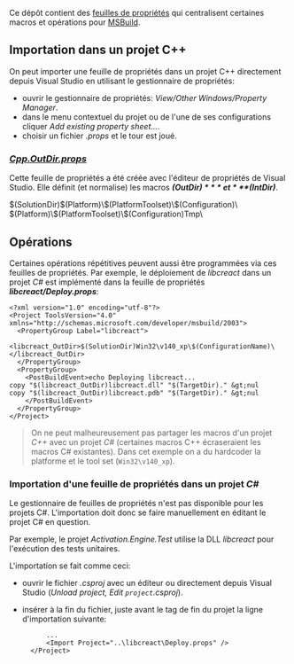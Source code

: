 Ce dépôt contient des [feuilles de propriétés](https://msdn.microsoft.com/en-us/library/669zx6zc.aspx) qui centralisent certaines macros et opérations pour
[MSBuild](https://msdn.microsoft.com/en-us/library/dd393574.aspx).

## Importation dans un projet C++

On peut importer une feuille de propriétés dans un projet C++ directement depuis Visual Studio en utilisant le gestionnaire de propriétés:
 
- ouvrir le gestionnaire de propriétés: *View/Other Windows/Property Manager*.
- dans le menu contextuel du projet ou de l'une de ses configurations cliquer *Add existing property sheet...*.
- choisir un fichier *.props* et le tour est joué.

### [*Cpp.OutDir.props*](Cpp.OutDir.props)

Cette feuille de propriétés a été créée avec l'éditeur de propriétés de Visual Studio.
Elle définit (et normalise) les macros ***$(OutDir)*** et ***$(IntDir)***.

  <PropertyGroup>
    <OutDir>$(SolutionDir)$(Platform)\$(PlatformToolset)\$(Configuration)\</OutDir>
    <IntDir>$(Platform)\$(PlatformToolset)\$(Configuration)Tmp\</IntDir>
  </PropertyGroup>

## Opérations

Certaines opérations répétitives peuvent aussi être programmées via ces feuilles de propriétés.
Par exemple, le déploiement de *libcreact* dans un projet *C#* est implémenté dans la feuille de propriétés
***libcreact/Deploy.props***:

    <?xml version="1.0" encoding="utf-8"?>
    <Project ToolsVersion="4.0" xmlns="http://schemas.microsoft.com/developer/msbuild/2003">
      <PropertyGroup Label="libcreact">
	    <libcreact_OutDir>$(SolutionDir)Win32\v140_xp\$(ConfigurationName)\</libcreact_OutDir>
      </PropertyGroup>
      <PropertyGroup>
	    <PostBuildEvent>echo Deploying libcreact...
    copy "$(libcreact_OutDir)libcreact.dll" "$(TargetDir)." &gt;nul
    copy "$(libcreact_OutDir)libcreact.pdb" "$(TargetDir)." &gt;nul
		</PostBuildEvent>
      </PropertyGroup>
    </Project>


> On ne peut malheureusement pas partager les macros d'un projet *C++* avec un projet *C#* (certaines macros C++ écraseraient les macros C# existantes). Dans cet exemple on a du hardcoder la platforme et le tool set (`Win32\v140_xp`).

### Importation d'une feuille de propriétés dans un projet ***C#***

Le gestionnaire de feuilles de propriétés n'est pas disponible pour les projets C#. L'importation doit donc se faire manuellement en éditant le projet C# en question.

Par exemple, le projet *Activation.Engine.Test* utilise la DLL *libcreact* pour l'exécution des tests unitaires.

L'importation se fait comme ceci:

- ouvrir le fichier *.csproj* avec un éditeur ou directement depuis Visual Studio (*Unload project, Edit `project`.csproj*).
- insérer à la fin du fichier, juste avant le tag de fin du projet la ligne d'importation suivante:

	    	...
		    <Import Project="..\libcreact\Deploy.props" />
	    </Project>
	
